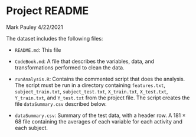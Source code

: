Project README
================
Mark Pauley
4/22/2021

The dataset includes the following files:

-   `README.md`: This file

-   `CodeBook.md`: A file that describes the variables, data, and
    transformations performed to clean the data.

-   `runAnalysis.R`: Contains the commented script that does the
    analysis. The script must be run in a directory containing
    `features.txt`, `subject_train.txt`, `subject_test.txt`,
    `X_train.txt`, `X_test.txt`, `Y_train.txt`, and `Y_test.txt` from
    the project file. The script creates the file `dataSummary.csv`
    described below.

-   `dataSummary.csv`: Summary of the test data, with a header row. A
    181 × 68 file containing the averages of each variable for each
    activity and each subject.
